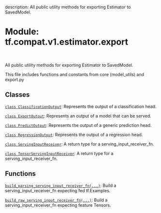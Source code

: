 description: All public utility methods for exporting Estimator to SavedModel.

<div itemscope itemtype="http://developers.google.com/ReferenceObject">
<meta itemprop="name" content="tf.compat.v1.estimator.export" />
<meta itemprop="path" content="Stable" />
</div>

# Module: tf.compat.v1.estimator.export

<!-- Insert buttons and diff -->

<table class="tfo-notebook-buttons tfo-api nocontent" align="left">

</table>



All public utility methods for exporting Estimator to SavedModel.


This file includes functions and constants from core (model_utils) and export.py

## Classes

[`class ClassificationOutput`](../../../../tf/estimator/export/ClassificationOutput.md): Represents the output of a classification head.

[`class ExportOutput`](../../../../tf/estimator/export/ExportOutput.md): Represents an output of a model that can be served.

[`class PredictOutput`](../../../../tf/estimator/export/PredictOutput.md): Represents the output of a generic prediction head.

[`class RegressionOutput`](../../../../tf/estimator/export/RegressionOutput.md): Represents the output of a regression head.

[`class ServingInputReceiver`](../../../../tf/estimator/export/ServingInputReceiver.md): A return type for a serving_input_receiver_fn.

[`class TensorServingInputReceiver`](../../../../tf/estimator/export/TensorServingInputReceiver.md): A return type for a serving_input_receiver_fn.

## Functions

[`build_parsing_serving_input_receiver_fn(...)`](../../../../tf/estimator/export/build_parsing_serving_input_receiver_fn.md): Build a serving_input_receiver_fn expecting fed tf.Examples.

[`build_raw_serving_input_receiver_fn(...)`](../../../../tf/estimator/export/build_raw_serving_input_receiver_fn.md): Build a serving_input_receiver_fn expecting feature Tensors.

